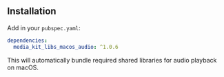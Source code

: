 ## Installation

Add in your `pubspec.yaml`:

```yaml
dependencies:
  media_kit_libs_macos_audio: ^1.0.6
```

This will automatically bundle required shared libraries for audio playback on macOS.
